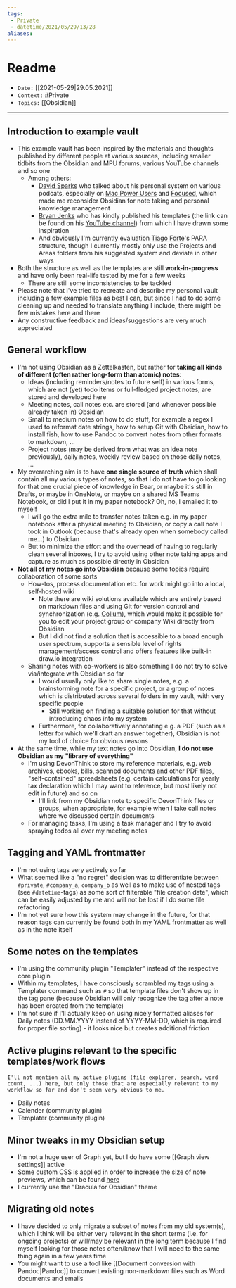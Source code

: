 ```yaml
---
tags:
 - Private 
 - datetime/2021/05/29/13/28
aliases: 
---
```


# Readme
- `Date:` [[2021-05-29|29.05.2021]]
- `Context:` #Private 
- `Topics:` [[Obsidian]]
---

## Introduction to example vault
- This example vault has been inspired by the materials and thoughts published by different people at various sources, including smaller tidbits from the Obsidian and MPU forums, various YouTube channels and so one
	- Among others:
		- [David Sparks](https://www.macsparky.com) who talked about his personal system on various podcats, especially on [Mac Power Users](https://www.relay.fm/mpu/) and [Focused](https://www.relay.fm/focused/), which made me reconsider Obsidian for note taking and personal knowledge management
		- [Bryan Jenks](https://www.bryanjenks.dev) who has kindly published his templates (the link can be found on his [YouTube channel](https://www.youtube.com/channel/UCfhSB16X9MXhzSFe_H7XbHg)) from which I have drawn some inspiration
		- And obviously I'm currently evaluation [Tiago Forte](https://fortelabs.co)'s PARA structure, though I currently mostly only use the Projects and Areas folders from his suggested system and deviate in other ways
- Both the structure as well as the templates are still **work-in-progress** and have only been real-life tested by me for a few weeks 
	- There are still some inconsistencies to be tackled
- Please note that I've tried to recreate and describe my personal vault including a few example files as best I can, but since I had to do some cleaning up and needed to translate anything I include, there might be few mistakes here and there
- Any constructive feedback and ideas/suggestions are very much appreciated 
		
## General workflow
- I'm not using Obsidian as a Zettelkasten, but rather for **taking all kinds of different (often rather long-form than atomic) notes**:
	- Ideas (including reminders/notes to future self) in various forms, which are not (yet) todo items or full-fledged project notes, are stored and developed here
	- Meeting notes, call notes etc. are stored (and whenever possible already taken in) Obsidian
	- Small to medium notes on how to do stuff, for example a regex I used to reformat date strings, how to setup Git with Obsidian, how to install fish, how to use Pandoc to convert notes from other formats to markdown, ...
	- Project notes (may be derived from what was an idea note previously), daily notes, weekly review based on those daily notes, ...
- My overarching aim is to have **one single source of truth** which shall contain all my various types of notes, so that I do not have to go looking for that one crucial piece of knowledge in Bear, or maybe it's still in Drafts, or maybe in OneNote, or maybe on a shared MS Teams Notebook, or did I put it in my paper notebook? Oh, no, I emailed it to myself
	- I will go the extra mile to transfer notes taken e.g. in my paper notebook after a physical meeting to Obsidian, or copy a call note I took in Outlook (because that's already open when somebody called me...) to Obsidian
	- But to minimize the effort and the overhead of having to regularly clean several inboxes, I try to avoid using other note taking apps and capture as much as possible directly in Obsidian
- **Not all of my notes go into Obsidian** because some topics require collaboration of some sorts
	- How-tos, process documentation etc. for work might go into a local, self-hosted wiki
		- Note there are wiki solutions available which are entirely based on markdown files and using Git for version control and synchronization (e.g. [Gollum](https://github.com/gollum/gollum)), which would make it possible for you to edit your project group or company Wiki directly from Obsidian
		- But I did not find a solution that is accessible to a broad enough user spectrum, supports a sensible level of rights management/access control and offers features like built-in draw.io integration
	- Sharing notes with co-workers is also something I do not try to solve via/integrate with Obsidian so far
		- I would usually only like to share single notes, e.g. a brainstorming note for a specific project, or a group of notes which is distributed across several folders in my vault, with very specific people
			- Still working on finding a suitable solution for that without introducing chaos into my system
		- Furthermore, for collaboratively annotating e.g. a PDF (such as a letter for which we'll draft an answer together), Obsidian is not my tool of choice for obvious reasons
- At the same time, while my text notes go into Obsidian, **I do not use Obsidian as my "library of everything"**
	- I'm using DevonThink to store my reference materials, e.g. web archives, ebooks, bills, scanned documents and other PDF files, "self-contained" spreadsheets (e.g. certain calculations for yearly tax declaration which I may want to reference, but most likely not edit in future) and so on
		- I'll link from my Obsidian note to specific DevonThink files or groups, when appropriate, for example when I take call notes where we discussed certain documents
	- For managing tasks, I'm using a task manager and I try to avoid spraying todos all over my meeting notes

## Tagging and YAML frontmatter
- I'm not using tags very actively so far
- What seemed like a "no regret" decision was to differentiate between `#private`, `#company_a`, `company_b` as well as to make use of nested tags (see `#datetime`-tags) as some sort of filterable "file creation date", which can be easily adjusted by me and will not be lost if I do some file refactoring
- I'm not yet sure how this system may change in the future, for that reason tags can currently be found both in my YAML frontmatter as well as in the note itself

## Some notes on the templates
- I'm using the community plugin "Templater" instead of the respective core plugin
- Within my templates, I have consciously scrambled my tags using a Templater command such as `#` so that template files don't show up in the tag pane (because Obsidian will only recognize the tag after a note has been created from the template)
- I'm not sure if I'll actually keep on using nicely formatted aliases for Daily notes (DD.MM.YYYY instead of YYYY-MM-DD, which is required for proper file sorting) - it looks nice but creates additional friction

## Active plugins relevant to the specific templates/work flows
````
I'll not mention all my active plugins (file explorer, search, word count, ...) here, but only those that are especially relevant to my workflow so far and don't seem very obvious to me.
````
- Daily notes
- Calender (community plugin)
- Templater (community plugin)

## Minor tweaks in my Obsidian setup
- I'm not a huge user of Graph yet, but I do have some [[Graph view settings]] active
- Some custom CSS is applied in order to increase the size of note previews, which can be found [here](https://forum.obsidian.md/t/meta-post-common-css-hacks/1978/173)
- I currently use the "Dracula for Obsidian" theme 

## Migrating old notes
- I have decided to only migrate a subset of notes from my old system(s), which I think will be either very relevant in the short terms (i.e. for ongoing projects) or will/may be relevant in the long term because I find myself looking for those notes often/know that I will need to the same thing again in a few years time
- You might want to use a tool like [[Document conversion with Pandoc|Pandoc]] to convert existing non-markdown files such as Word documents and emails